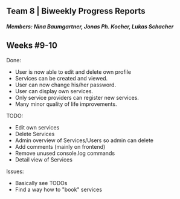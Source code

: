 ## Team 8 | Biweekly Progress Reports
##### Members: Nina Baumgartner, Jonas Ph. Kocher, Lukas Schacher

## Weeks #9-10
Done:
* User is now able to edit and delete own profile
* Services can be created and viewed.
* User can now change his/her password.
* User can display own services.
* Only service providers can register new services.
* Many minor quality of life improvements.


TODO:
* Edit own services
* Delete Services
* Admin overview of Services/Users so admin can delete
* Add comments (mainly on frontend)
* Remove unused console.log commands
* Detail view of Services

Issues:
* Basically see TODOs
* Find a way how to "book" services
